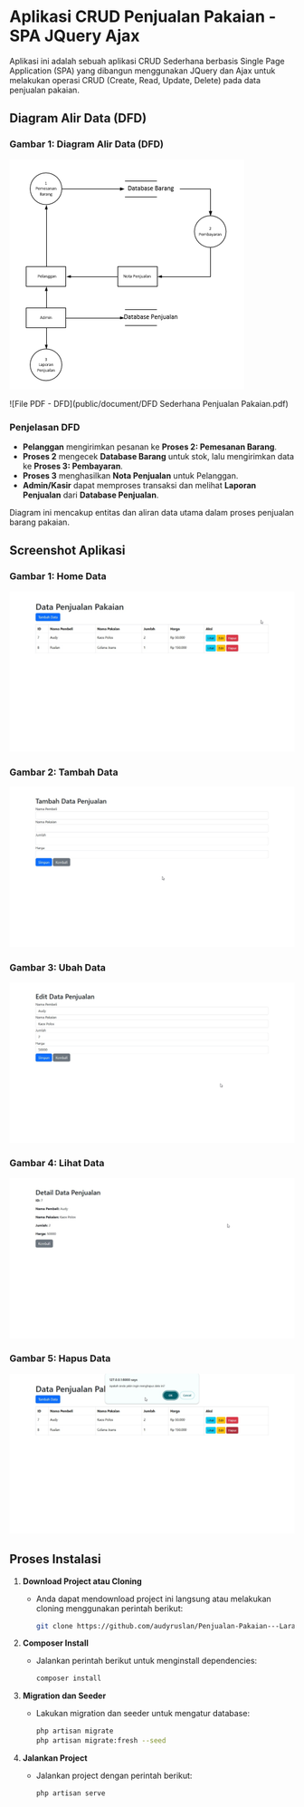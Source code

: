 # Aplikasi CRUD Penjualan Pakaian - SPA JQuery Ajax

Aplikasi ini adalah sebuah aplikasi CRUD Sederhana berbasis Single Page Application (SPA) yang dibangun menggunakan JQuery dan Ajax untuk melakukan operasi CRUD (Create, Read, Update, Delete) pada data penjualan pakaian.

## Diagram Alir Data (DFD)

### Gambar 1: Diagram Alir Data (DFD)

![DFD](public/image/dfd.png)

![File PDF - DFD](public/document/DFD Sederhana Penjualan Pakaian.pdf)

### Penjelasan DFD

- **Pelanggan** mengirimkan pesanan ke **Proses 2: Pemesanan Barang**.
- **Proses 2** mengecek **Database Barang** untuk stok, lalu mengirimkan data ke **Proses 3: Pembayaran**.
- **Proses 3** menghasilkan **Nota Penjualan** untuk Pelanggan.
- **Admin/Kasir** dapat memproses transaksi dan melihat **Laporan Penjualan** dari **Database Penjualan**.

Diagram ini mencakup entitas dan aliran data utama dalam proses penjualan barang pakaian.

## Screenshot Aplikasi

### Gambar 1: Home Data
![Tambah Data](public/image/home.jpg)

### Gambar 2: Tambah Data
![Ubah Data](public/image/add.jpg)

### Gambar 3: Ubah Data
![Lihat Data](public/image/edit.jpg)

### Gambar 4: Lihat Data
![Hapus Data](public/image/read.jpg)

### Gambar 5: Hapus Data
![Hapus Data](public/image/delete.jpg)

## Proses Instalasi

1. **Download Project atau Cloning**
   - Anda dapat mendownload project ini langsung atau melakukan cloning menggunakan perintah berikut:
     ```bash
     git clone https://github.com/audyruslan/Penjualan-Pakaian---Laravel-SPA-JQuery-Ajax.git
     ```

2. **Composer Install**
   - Jalankan perintah berikut untuk menginstall dependencies:
     ```bash
     composer install
     ```

3. **Migration dan Seeder**
   - Lakukan migration dan seeder untuk mengatur database:
     ```bash
     php artisan migrate
     php artisan migrate:fresh --seed
     ```

4. **Jalankan Project**
   - Jalankan project dengan perintah berikut:
     ```bash
     php artisan serve
     ```

